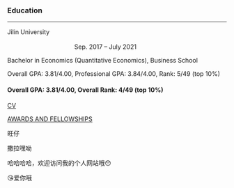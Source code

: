 ### Education

---

Jilin University
&emsp;&emsp;&emsp;&emsp;&emsp;&emsp;&emsp;&emsp;&emsp;&emsp;&emsp;&emsp;&emsp;&emsp;&emsp;&emsp;&emsp;&emsp;&emsp;&emsp;&emsp;&emsp;&emsp;&emsp;&emsp;&emsp;&emsp;&emsp;&emsp;&emsp;&emsp;&emsp;&emsp;&emsp;&emsp;&emsp;&emsp;&emsp;&emsp;&emsp;&emsp;&emsp;&emsp;&emsp;&emsp;&emsp;&emsp;Sep. 2017 – July 2021

Bachelor in Economics (Quantitative Economics), Business School

Overall GPA: 3.81/4.00, Professional GPA: 3.84/4.00, Rank: 5/49 (top 10%)

#### Overall GPA: 3.81/4.00, Overall Rank: 4/49 (top 10%)

[CV](https://github.com/yifatchow/yifatchow.github.io/blob/master/CV.pdf)

[AWARDS AND FELLOWSHIPS](https://github.com/yifatchow/yifatchow.github.io/blob/master/AWARDS%20AND%20FELLOWSHIPS.pdf)

旺仔

撒拉嘿呦

哈哈哈哈，欢迎访问我的个人网站哦😯

😘爱你哦
